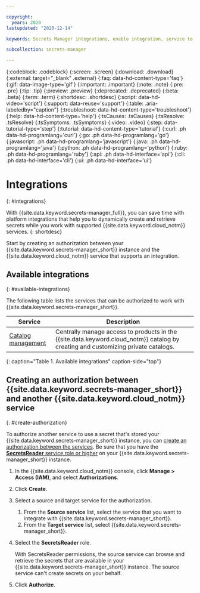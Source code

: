 ```yaml
---

copyright:
  years: 2020
lastupdated: "2020-12-14"

keywords: Secrets Manager integrations, enable integration, service to service, grant access between services

subcollection: secrets-manager

---
```


{:codeblock: .codeblock}
{:screen: .screen}
{:download: .download}
{:external: target="_blank" .external}
{:faq: data-hd-content-type='faq'}
{:gif: data-image-type='gif'}
{:important: .important}
{:note: .note}
{:pre: .pre}
{:tip: .tip}
{:preview: .preview}
{:deprecated: .deprecated}
{:beta: .beta}
{:term: .term}
{:shortdesc: .shortdesc}
{:script: data-hd-video='script'}
{:support: data-reuse='support'}
{:table: .aria-labeledby="caption"}
{:troubleshoot: data-hd-content-type='troubleshoot'}
{:help: data-hd-content-type='help'}
{:tsCauses: .tsCauses}
{:tsResolve: .tsResolve}
{:tsSymptoms: .tsSymptoms}
{:video: .video}
{:step: data-tutorial-type='step'}
{:tutorial: data-hd-content-type='tutorial'}
{:curl: .ph data-hd-programlang='curl'}
{:go: .ph data-hd-programlang='go'} 
{:javascript: .ph data-hd-programlang='javascript'}
{:java: .ph data-hd-programlang='java'}
{:python: .ph data-hd-programlang='python'}
{:ruby: .ph data-hd-programlang='ruby'}
{:api: .ph data-hd-interface='api'}
{:cli: .ph data-hd-interface='cli'}
{:ui: .ph data-hd-interface='ui'}

# Integrations
{: #integrations}

With {{site.data.keyword.secrets-manager_full}}, you can save time with platform integrations that help you to dynamically create and retrieve secrets while you work with supported {{site.data.keyword.cloud_notm}} services.
{: shortdesc}

Start by creating an authorization between your {{site.data.keyword.secrets-manager_short}} instance and the {{site.data.keyword.cloud_notm}} service that supports an integration. 

## Available integrations
{: #available-integrations}

The following table lists the services that can be authorized to work with {{site.data.keyword.secrets-manager_short}}.

| Service | Description |
| ------------------ | ----------- |
| [Catalog management](/docs/account?topic=account-create-private-catalog) | Centrally manage access to products in the {{site.data.keyword.cloud_notm}} catalog by creating and customizing private catalogs.    |
{: caption="Table 1. Available integrations" caption-side="top"}

## Creating an authorization between {{site.data.keyword.secrets-manager_short}} and another {{site.data.keyword.cloud_notm}} service
{: #create-authorization}

To authorize another service to use a secret that's stored your {{site.data.keyword.secrets-manager_short}} instance, you can [create an authorization between the services](/docs/account?topic=account-serviceauth). Be sure that you have the [**SecretsReader** service role or higher](/docs/secrets-manager?topic=secrets-manager-iam) on your {{site.data.keyword.secrets-manager_short}} instance.

1. In the {{site.data.keyword.cloud_notm}} console, click **Manage > Access (IAM)**, and select **Authorizations**.
2. Click **Create**.
3. Select a source and target service for the authorization.
   
   1. From the **Source service** list, select the service that you want to integrate with {{site.data.keyword.secrets-manager_short}}.
   2. From the **Target service** list, select {{site.data.keyword.secrets-manager_short}}.
4. Select the **SecretsReader** role.

    With SecretsReader permissions, the source service can browse and retrieve the secrets that are available in your {{site.data.keyword.secrets-manager_short}} instance. The source service can't create secrets on your behalf.
5. Click **Authorize**.

